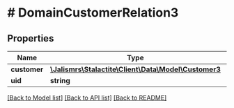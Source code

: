# # DomainCustomerRelation3

## Properties

Name | Type | Description | Notes
------------ | ------------- | ------------- | -------------
**customer** | [**\Jalismrs\Stalactite\Client\Data\Model\Customer3**](Customer3.md) |  |
**uid** | **string** |  |

[[Back to Model list]](../../README.md#models) [[Back to API list]](../../README.md#endpoints) [[Back to README]](../../README.md)
